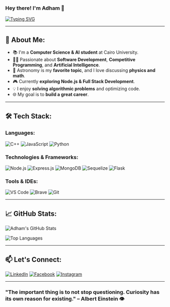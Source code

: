 ### Hey there! I'm Adham 🌟

[![Typing SVG](https://readme-typing-svg.herokuapp.com?font=Fira+Code&pause=1000&color=4A90E2&width=435&lines=Computer+Science+Student;AI+Enthusiast;Aspiring+Software+Engineer;Loves+Astronomy+%26+Math)](https://git.io/typing-svg)

---

## 🚀 About Me:

- 📚 I'm a **Computer Science & AI student** at Cairo University.
- 👨‍💻 Passionate about **Software Development**, **Competitive Programming**, and **Artificial Intelligence**.
- 🌌 Astronomy is my **favorite topic**, and I love discussing **physics and math**.
- 🎮 Currently **exploring Node.js & Full Stack Development**.
- 💡 I enjoy **solving algorithmic problems** and optimizing code.
- 🌐 My goal is to **build a great career**.

---

## 🛠️ Tech Stack:

### **Languages:**
![C++](https://img.shields.io/badge/C++-00599C?style=for-the-badge&logo=cplusplus&logoColor=white)
![JavaScript](https://img.shields.io/badge/JavaScript-F7DF1E?style=for-the-badge&logo=javascript&logoColor=black)
![Python](https://img.shields.io/badge/Python-3776AB?style=for-the-badge&logo=python&logoColor=white)

### **Technologies & Frameworks:**
![Node.js](https://img.shields.io/badge/Node.js-339933?style=for-the-badge&logo=nodedotjs&logoColor=white)
![Express.js](https://img.shields.io/badge/Express.js-000000?style=for-the-badge&logo=express&logoColor=white)
![MongoDB](https://img.shields.io/badge/MongoDB-47A248?style=for-the-badge&logo=mongodb&logoColor=white)
![Sequelize](https://img.shields.io/badge/Sequelize-52B0E7?style=for-the-badge&logo=sequelize&logoColor=white)
![Flask](https://img.shields.io/badge/Flask-000000?style=for-the-badge&logo=flask&logoColor=white)

### **Tools & IDEs:**
![VS Code](https://img.shields.io/badge/VS%20Code-007ACC?style=for-the-badge&logo=visualstudiocode&logoColor=white)
![Brave](https://img.shields.io/badge/Brave-BF1A2F?style=for-the-badge&logo=brave&logoColor=white)
![Git](https://img.shields.io/badge/Git-F05032?style=for-the-badge&logo=git&logoColor=white)

---

## 📈 GitHub Stats:

![Adham's GitHub Stats](https://github-readme-stats.vercel.app/api?username=Adham-Git&show_icons=true&theme=radical)

![Top Languages](https://github-readme-stats.vercel.app/api/top-langs/?username=Adham-Git&layout=compact&theme=radical)

---

## 📫 Let's Connect:

[![LinkedIn](https://img.shields.io/badge/LinkedIn-0A66C2?style=for-the-badge&logo=linkedin&logoColor=white)](https://www.linkedin.com/in/adhamghallab)
[![Facebook](https://img.shields.io/badge/Facebook-1877F2?style=for-the-badge&logo=facebook&logoColor=white)](https://facebook.com/adhamghallab)
[![Instagram](https://img.shields.io/badge/Instagram-E4405F?style=for-the-badge&logo=instagram&logoColor=white)](https://instagram.com/adhamghallab)
<!-- [![Twitter](https://img.shields.io/badge/Twitter-1DA1F2?style=for-the-badge&logo=twitter&logoColor=white)](https://twitter.com/adham)
[![LeetCode](https://img.shields.io/badge/LeetCode-FFA116?style=for-the-badge&logo=leetcode&logoColor=white)](https://leetcode.com/adham)
-->
---

### "The important thing is to not stop questioning. Curiosity has its own reason for existing." – Albert Einstein 👁️

